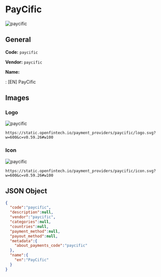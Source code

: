 
# PayCific 
![paycific](https://static.openfintech.io/payment_providers/paycific/logo.svg?w=600&c=v0.59.26#w100)  

## General 
 
**Code:** `paycific` 
 
**Vendor:** `paycific` 
 
**Name:**  
 
:	[EN] PayCific  

## Images 

### Logo 
 
![paycific](https://static.openfintech.io/payment_providers/paycific/logo.svg?w=600&c=v0.59.26#w100)  

```
https://static.openfintech.io/payment_providers/paycific/logo.svg?w=600&c=v0.59.26#w100
```  

### Icon 
 
![paycific](https://static.openfintech.io/payment_providers/paycific/icon.svg?w=600&c=v0.59.26#w100)  

```
https://static.openfintech.io/payment_providers/paycific/icon.svg?w=600&c=v0.59.26#w100
```  

## JSON Object 

```json
{
  "code":"paycific",
  "description":null,
  "vendor":"paycific",
  "categories":null,
  "countries":null,
  "payment_method":null,
  "payout_method":null,
  "metadata":{
    "about_payments_code":"paycific"
  },
  "name":{
    "en":"PayCific"
  }
}
```  
